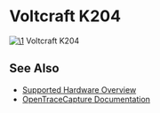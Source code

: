 # Voltcraft K204

[![\1](../../assets/hardware/general/\2)](./File:Voltcraft_k204.png.html)
[](./File:Voltcraft_k204.png.html "Enlarge")
Voltcraft K204

## See Also
- [Supported Hardware Overview](../supported-hardware.md)
- [OpenTraceCapture Documentation](../../opentracecapture/overview.md)
